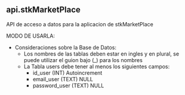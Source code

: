## api.stkMarketPlace

API de acceso a datos para la aplicacion de stkMarketPlace

MODO DE USARLA:

* Consideraciones sobre la Base de Datos:
  - Los nombres de las tablas deben estar en ingles y en plural, se puede utilizar el guion bajo (_) para los nombres
  - La Tabla users debe tener al menos los siguientes campos:
    - id_user (INT) Autoincrement
    - email_user (TEXT) NULL
    - password_user (TEXT) NULL
    


